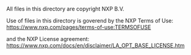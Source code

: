 All files in this directory are copyright NXP B.V.

Use of files in this directory is goverend by the NXP Terms of Use:\
https://www.nxp.com/pages/terms-of-use:TERMSOFUSE

and the NXP License agreement:\
https://www.nxp.com/docs/en/disclaimer/LA_OPT_BASE_LICENSE.htm
